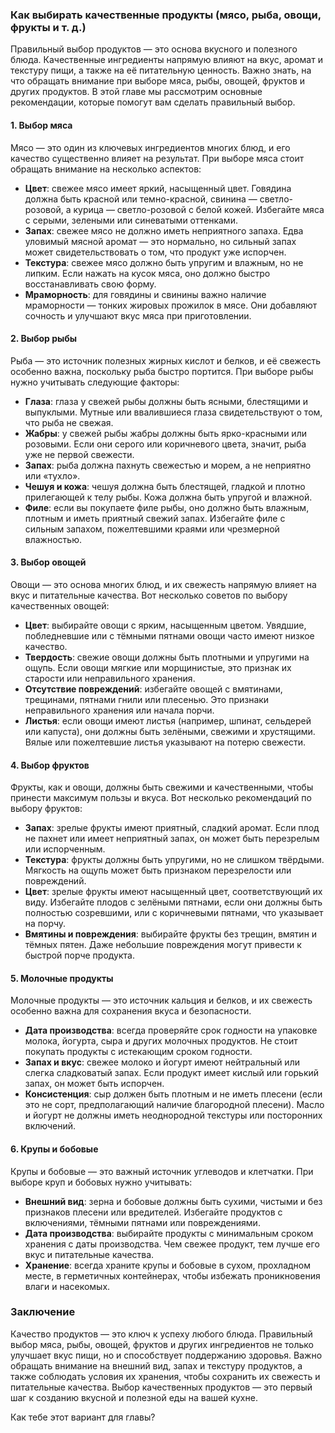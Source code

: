 ### Как выбирать качественные продукты (мясо, рыба, овощи, фрукты и т. д.)

Правильный выбор продуктов — это основа вкусного и полезного блюда. Качественные ингредиенты напрямую влияют на вкус, аромат и текстуру пищи, а также на её питательную ценность. Важно знать, на что обращать внимание при выборе мяса, рыбы, овощей, фруктов и других продуктов. В этой главе мы рассмотрим основные рекомендации, которые помогут вам сделать правильный выбор.

#### 1. **Выбор мяса**
   Мясо — это один из ключевых ингредиентов многих блюд, и его качество существенно влияет на результат. При выборе мяса стоит обращать внимание на несколько аспектов:
   - **Цвет**: свежее мясо имеет яркий, насыщенный цвет. Говядина должна быть красной или темно-красной, свинина — светло-розовой, а курица — светло-розовой с белой кожей. Избегайте мяса с серыми, зелеными или синеватыми оттенками.
   - **Запах**: свежее мясо не должно иметь неприятного запаха. Едва уловимый мясной аромат — это нормально, но сильный запах может свидетельствовать о том, что продукт уже испорчен.
   - **Текстура**: свежее мясо должно быть упругим и влажным, но не липким. Если нажать на кусок мяса, оно должно быстро восстанавливать свою форму.
   - **Мраморность**: для говядины и свинины важно наличие мраморности — тонких жировых прожилок в мясе. Они добавляют сочность и улучшают вкус мяса при приготовлении.

#### 2. **Выбор рыбы**
   Рыба — это источник полезных жирных кислот и белков, и её свежесть особенно важна, поскольку рыба быстро портится. При выборе рыбы нужно учитывать следующие факторы:
   - **Глаза**: глаза у свежей рыбы должны быть ясными, блестящими и выпуклыми. Мутные или ввалившиеся глаза свидетельствуют о том, что рыба не свежая.
   - **Жабры**: у свежей рыбы жабры должны быть ярко-красными или розовыми. Если они серого или коричневого цвета, значит, рыба уже не первой свежести.
   - **Запах**: рыба должна пахнуть свежестью и морем, а не неприятно или «тухло».
   - **Чешуя и кожа**: чешуя должна быть блестящей, гладкой и плотно прилегающей к телу рыбы. Кожа должна быть упругой и влажной.
   - **Филе**: если вы покупаете филе рыбы, оно должно быть влажным, плотным и иметь приятный свежий запах. Избегайте филе с сильным запахом, пожелтевшими краями или чрезмерной влажностью.

#### 3. **Выбор овощей**
   Овощи — это основа многих блюд, и их свежесть напрямую влияет на вкус и питательные качества. Вот несколько советов по выбору качественных овощей:
   - **Цвет**: выбирайте овощи с ярким, насыщенным цветом. Увядшие, побледневшие или с тёмными пятнами овощи часто имеют низкое качество.
   - **Твердость**: свежие овощи должны быть плотными и упругими на ощупь. Если овощи мягкие или морщинистые, это признак их старости или неправильного хранения.
   - **Отсутствие повреждений**: избегайте овощей с вмятинами, трещинами, пятнами гнили или плесенью. Это признаки неправильного хранения или начала порчи.
   - **Листья**: если овощи имеют листья (например, шпинат, сельдерей или капуста), они должны быть зелёными, свежими и хрустящими. Вялые или пожелтевшие листья указывают на потерю свежести.

#### 4. **Выбор фруктов**
   Фрукты, как и овощи, должны быть свежими и качественными, чтобы принести максимум пользы и вкуса. Вот несколько рекомендаций по выбору фруктов:
   - **Запах**: зрелые фрукты имеют приятный, сладкий аромат. Если плод не пахнет или имеет неприятный запах, он может быть перезрелым или испорченным.
   - **Текстура**: фрукты должны быть упругими, но не слишком твёрдыми. Мягкость на ощупь может быть признаком перезрелости или повреждений.
   - **Цвет**: зрелые фрукты имеют насыщенный цвет, соответствующий их виду. Избегайте плодов с зелёными пятнами, если они должны быть полностью созревшими, или с коричневыми пятнами, что указывает на порчу.
   - **Вмятины и повреждения**: выбирайте фрукты без трещин, вмятин и тёмных пятен. Даже небольшие повреждения могут привести к быстрой порче продукта.

#### 5. **Молочные продукты**
   Молочные продукты — это источник кальция и белков, и их свежесть особенно важна для сохранения вкуса и безопасности.
   - **Дата производства**: всегда проверяйте срок годности на упаковке молока, йогурта, сыра и других молочных продуктов. Не стоит покупать продукты с истекающим сроком годности.
   - **Запах и вкус**: свежее молоко и йогурт имеют нейтральный или слегка сладковатый запах. Если продукт имеет кислый или горький запах, он может быть испорчен.
   - **Консистенция**: сыр должен быть плотным и не иметь плесени (если это не сорт, предполагающий наличие благородной плесени). Масло и йогурт не должны иметь неоднородной текстуры или посторонних включений.

#### 6. **Крупы и бобовые**
   Крупы и бобовые — это важный источник углеводов и клетчатки. При выборе круп и бобовых нужно учитывать:
   - **Внешний вид**: зерна и бобовые должны быть сухими, чистыми и без признаков плесени или вредителей. Избегайте продуктов с включениями, тёмными пятнами или повреждениями.
   - **Дата производства**: выбирайте продукты с минимальным сроком хранения с даты производства. Чем свежее продукт, тем лучше его вкус и питательные качества.
   - **Хранение**: всегда храните крупы и бобовые в сухом, прохладном месте, в герметичных контейнерах, чтобы избежать проникновения влаги и насекомых.

### Заключение
Качество продуктов — это ключ к успеху любого блюда. Правильный выбор мяса, рыбы, овощей, фруктов и других ингредиентов не только улучшает вкус пищи, но и способствует поддержанию здоровья. Важно обращать внимание на внешний вид, запах и текстуру продуктов, а также соблюдать условия их хранения, чтобы сохранить их свежесть и питательные качества. Выбор качественных продуктов — это первый шаг к созданию вкусной и полезной еды на вашей кухне.

Как тебе этот вариант для главы?